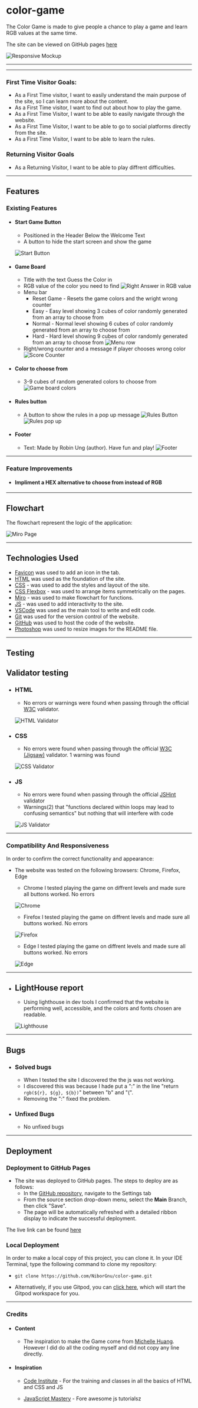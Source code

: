 # color-game

The Color Game is made to give people a chance to play a game and learn RGB values at the same time.

The site can be viewed on GitHub pages [here](https://niborgnu.github.io/color-game/)

![Responsive Mockup](documentation/all-devices-black.png)


---
---

### First Time Visitor Goals:
* As a First Time visitor, I want to easily understand the main purpose of the site, so I can learn more about the content.
* As a First Time visitor, I want to find out about how to play the game.
* As a First Time Visitor, I want to be able to easily navigate through the website.
* As a First Time Visitor, I want to be able to go to social platforms directly from the site.
* As a First Time Visitor, I want to be able to learn the rules.

### Returning Visitor Goals
* As a Returning Visitor, I want to be able to play diffrent difficulties.

---

## Features

### Existing Features

+ #### Start Game Button
    - Positioned in the Header Below the Welcome Text
    - A button to hide the start screen and show the game
    
    ![Start Button](documentation/start-game-button.png)


+ #### Game Board
    - Title with the text Guess the Color in
    - RGB value of the color you need to find
    ![Right Answer in RGB value](documentation/right-answer.png)
    - Menu bar
        * Reset Game - Resets the game colors and the wright wrong counter
        * Easy - Easy level showing 3 cubes of color randomly generated from an array to choose from
        * Normal - Normal level showing 6 cubes of color randomly generated from an array to choose from
        * Hard - Hard  level showing 9 cubes of color randomly generated from an array to choose from
        ![Menu row](documentation/menu-row.png)
    - Right/wrong counter and a message if player chooses wrong color
    ![Score Counter](documentation/right-wrong-counter.png)

+ #### Color to choose from
    - 3-9 cubes of random generated colors to choose from
    ![Game board colors](documentation/random-colors.png)

+ #### Rules button 
    - A button to show the rules in a pop up message
    ![Rules Button](documentation/rules-button.png)
    ![Rules pop up](documentation/rules-button-pop-up.png)

+ #### Footer 
    - Text: Made by Robin Ung (author). Have fun and play!
    ![Footer](documentation/footer.png)

---

### Feature Improvements
    
+ #### Impliment a HEX alternative to choose from instead of RGB

---

## Flowchart

The flowchart represent the logic of the application:

  ![Miro Page](documentation/color-game-flowchart.png)

---

## Technologies Used

- [Favicon](https://icons8.com/icons/set/witch) was    used to add an icon in the tab.
- [HTML](https://developer.mozilla.org/en-US/docs/Web/) was used as the foundation of the site.
- [CSS](https://developer.mozilla.org/en-US/docs/Web/) - was used to add the styles and layout of the   site.
- [CSS Flexbox](https://developer.mozilla.org/en-US/docs/Learn/CSS/CSS_layout/Flexbox) - was used to   arrange items symmetrically on the pages.
- [Miro](https://miro.com/) - was used to make flowchart for functions.
- [JS](https://www.w3schools.com/js/) - was used to add interactivity to the site.
- [VSCode](https://code.visualstudio.com/) was used as the main tool to write and edit code.
- [Git](https://git-scm.com/) was used for the version control of the website.
- [GitHub](https://github.com/) was used to host the   code of the website.
- [Photoshop](https://www.adobe.com/products/photoshop.html) was used to resize images for the README file.

---

## Testing

## Validator testing
+ ### HTML
    - No errors or warnings were found when passing through the official [W3C](https://validator.w3.org/) validator.
    
    ![HTML Validator](documentation/html-checker.png)

+ ### CSS
    - No errors were found when passing through the official [W3C (Jigsaw)](https://jigsaw.w3.org/css-validator/#validate_by_uri) validator. 1 warning was found 

    ![CSS Validator](documentation/css-checker.png)

+ ### JS
    - No errors were found when passing through the official [JSHint](https://jshint.com/) validator 
    - Warnings(2) that "functions declared within loops may lead to confusing semantics" but nothing that will interfere with code

    ![JS Validator](documentation/js-checker.png)

---

### Compatibility And Responsiveness

In order to confirm the correct functionality and appearance:


+ The website was tested on the following browsers: Chrome, Firefox, Edge

    - Chrome I tested playing the game on diffrent levels and made sure all buttons worked. No errors

    ![Chrome](documentation/chrome-test.png)

    - Firefox I tested playing the game on diffrent levels and made sure all buttons worked. No errors

    ![Firefox](documentation/firefox-test.png)

    - Edge I tested playing the game on diffrent levels and made sure all buttons worked. No errors

    ![Edge](documentation/edge-test.png)

---

+ ## LightHouse report

    - Using lighthouse in dev tools I confirmed that the website is performing well, accessible, and the colors and fonts chosen are readable.

    ![Lighthouse](documentation/lighthouse.png)

---

## Bugs

+ ### Solved bugs
    - When I tested the site I discovered the the js was not working.
    - I discovered this was because I hade put a ":" in the line "return `rgb(${r}, ${g}, ${b})`" between "b" and "(".
    - Removing the ":" fixed the problem.

+ ### Unfixed Bugs
    - No unfixed bugs

---

## Deployment

### Deployment to GitHub Pages

- The site was deployed to GitHub pages. The steps to deploy are as follows: 
  - In the [GitHub repository](https://github.com/NiborGnu/color-game), navigate to the Settings tab 
  - From the source section drop-down menu, select the **Main** Branch, then click "Save".
  - The page will be automatically refreshed with a detailed ribbon display to indicate the successful deployment.

The live link can be found [here](https://niborgnu.github.io/color-game/)

### Local Deployment

In order to make a local copy of this project, you can clone it.
In your IDE Terminal, type the following command to clone my repository:

- `git clone https://github.com/NiborGnu/color-game.git`

- Alternatively, if you use Gitpod, you can [click here](https://gitpod.io/#https://github.com/NiborGnu/color-game.git), which will start the Gitpod workspace for you.

---

### Credits
+ #### Content 
    - The inspiration to make the Game come from [Michelle Huang](https://codepen.io/itsmhuang/pen/oxaReK). However I did do all the coding myself and did not copy any line directly.

+ #### Inspiration

    * [Code Institute](https://codeinstitute.net/) - For the training and classes in all the basics of HTML and CSS and JS
    
    * [JavaScript Mastery](https://www.youtube.com/c/javascriptmastery) - Fore awesome js tutorialsz